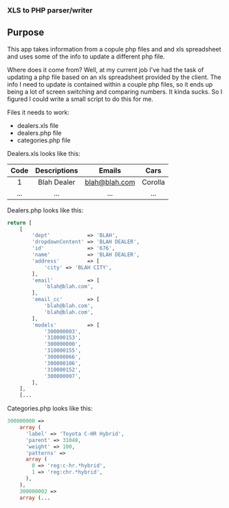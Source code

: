 ### XLS to PHP parser/writer

## Purpose
This app takes information from a copule php files and and xls spreadsheet and uses some of the info to update a different php file.

Where does it come from? Well, at my current job I've had the task of updating a php file based on an xls spreadsheet provided by the client. The info I need to update is contained within a couple php files, so it ends up being a lot of screen switching and comparing numbers. It kinda sucks. So I figured I could write a small script to do this for me.

Files it needs to work:
* dealers.xls file
* dealers.php file
* categories.php file

Dealers.xls looks like this:

|Code|Descriptions|Emails|Cars|
|:--:|:----:|:----:|:----:|
|1 | Blah Dealer| blah@blah.com | Corolla|
|... |...|...|...|

Dealers.php looks like this:
```php
return [
    [
        'dept'            => 'BLAH',
        'dropdownContent' => 'BLAH DEALER',
        'id'              => '676',
        'name'            => 'BLAH DEALER',
        'address'         => [
            'city' => 'BLAH CITY',
        ],
        'email'           => [
            'blah@blah.com',
        ],
        'email_cc'        => [
            'blah@blah.com',
            'blah@blah.com',
        ],
        'models'          => [
            '300000003',
            '310000153',
            '300000000',
            '310000155',
            '300000066',
            '300000106',
            '310000152',
            '300000007',
        ],
    ],
    [...
```

Categories.php looks like this:
```php
300000000 => 
    array (
      'label' => 'Toyota C-HR Hybrid',
      'parent' => 31048,
      'weight' => 100,
      'patterns' => 
      array (
        0 => 'reg:c-hr.*hybrid',
        1 => 'reg:chr.*hybrid',
      ),
    ),
    300000002 => 
    array (...
```